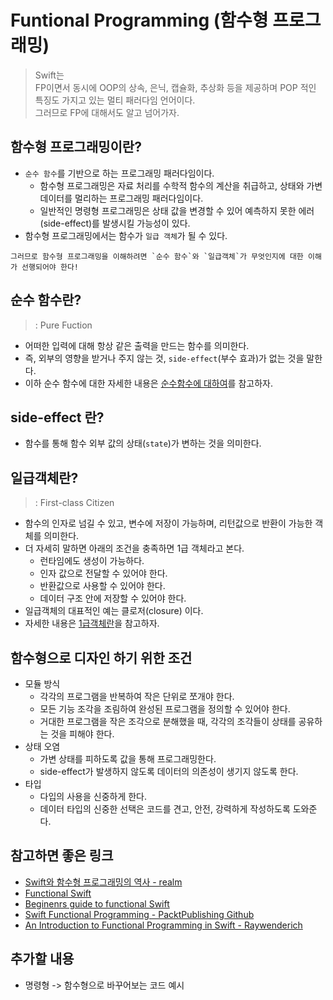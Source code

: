 # Funtional Programming (함수형 프로그래밍)

> Swift는   
> FP이면서 동시에 OOP의 상속, 은닉, 캡슐화, 추상화 등을 제공하며 POP 적인 특징도 가지고 있는 멀티 패러다임 언어이다.   
> 그러므로 FP에 대해서도 알고 넘어가자.


## 함수형 프로그래밍이란?
- `순수 함수`를 기반으로 하는 프로그래밍 패러다임이다.
    - 함수형 프로그래밍은 자료 처리를 수학적 함수의 계산을 취급하고, 상태와 가변데이터를 멀리하는 프로그래밍 패러다임이다.
    - 일반적인 명령형 프로그래밍은 상태 값을 변경할 수 있어 예측하지 못한 에러(side-effect)를 발생시킬 가능성이 있다.
- 함수형 프로그래밍에서는 함수가 `일급 객체`가 될 수 있다.

```
그러므로 함수형 프로그래밍을 이해하려면 `순수 함수`와 `일급객체`가 무엇인지에 대한 이해가 선행되어야 한다!
```

## 순수 함수란?
> : Pure Fuction

- 어떠한 입력에 대해 항상 같은 출력을 만드는 함수를 의미한다.
- 즉, 외부의 영향을 받거나 주지 않는 것, `side-effect`(부수 효과)가 없는 것을 말한다.
- 이하 순수 함수에 대한 자세한 내용은 [순수함수에 대하여](pure_function.md)를 참고하자.

## side-effect 란?
- 함수를 통해 함수 외부 값의 상태(`state`)가 변하는 것을 의미한다.

## 일급객체란?
> : First-class Citizen

- 함수의 인자로 넘길 수 있고, 변수에 저장이 가능하며, 리턴값으로 반환이 가능한 객체를 의미한다.
- 더 자세히 말하면 아래의 조건을 충족하면 1급 객체라고 본다.
    - 런타임에도 생성이 가능하다.
    - 인자 값으로 전달할 수 있어야 한다.
    - 반환값으로 사용할 수 있어야 한다.
    - 데이터 구조 안에 저장할 수 있어야 한다.
- 일급객체의 대표적인 예는 클로저(closure) 이다.
- 자세한 내용은 [1급객체란](first_class_citizen.md)을 참고하자.

## 함수형으로 디자인 하기 위한 조건
- 모듈 방식
    - 각각의 프로그램을 반복하여 작은 단위로 쪼개야 한다.
    - 모든 기능 조각을 조림하여 완성된 프로그램을 정의할 수 있어야 한다.
    - 거대한 프로그램을 작은 조각으로 분해했을 때, 각각의 조각들이 상태를 공유하는 것을 피해야 한다.
- 상태 오염
    - 가변 상태를 피하도록 값을 통해 프로그래밍한다.
    - side-effect가 발생하지 않도록 데이터의 의존성이 생기지 않도록 한다.
- 타입
    - 다입의 사용을 신중하게 한다.
    - 데이터 타입의 신중한 선택은 코드를 견고, 안전, 강력하게 작성하도록 도와준다.


## 참고하면 좋은 링크
- [Swift와 함수형 프로그래밍의 역사 - realm](https://academy.realm.io/kr/posts/tryswift-rob-napier-swift-legacy-functional-programming/)
- [Functional Swift](https://www.objc.io/books/functional-swift/)
- [Beginenrs guide to functional Swift](https://theswiftdev.com/beginners-guide-to-functional-swift/)
- [Swift Functional Programming - PacktPublishing Github](https://github.com/PacktPublishing/Swift-Functional-Programming)
- [An Introduction to Functional Programming in Swift - Raywenderich](https://www.raywenderlich.com/9222-an-introduction-to-functional-programming-in-swift)

## 추가할 내용
- 명령형 -> 함수형으로 바꾸어보는 코드 예시
